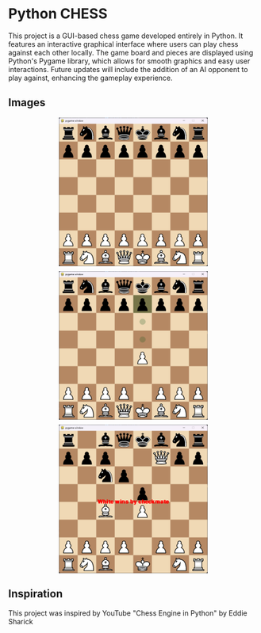 # Python CHESS
This project is a GUI-based chess game developed entirely in Python. It features an interactive graphical interface where users can play chess against each other locally. The game board and pieces are displayed using Python's Pygame library, which allows for smooth graphics and easy user interactions. Future updates will include the addition of an AI opponent to play against, enhancing the gameplay experience.<br>

## Images
<div style="display: flex; justify-content: center; align-items: center; flex-wrap: wrap; gap: 10px">
  <img src="https://github.com/tejas-rathi05/Chess-Python/blob/main/Screenshots/1.png" width="300" height="300" />
  <img src="https://github.com/tejas-rathi05/Chess-Python/blob/main/Screenshots/2.png" width="300" height="300" />
  <img src="https://github.com/tejas-rathi05/Chess-Python/blob/main/Screenshots/3.png" width="300" height="300" />
</div>


## Inspiration
This project was inspired by YouTube "Chess Engine in Python" by Eddie Sharick
